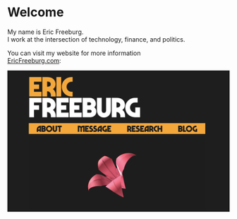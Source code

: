 # Welcome
My name is Eric Freeburg.  
I work at the intersection of technology, finance, and politics.  

You can visit my website for more information  
[EricFreeburg.com](https://ericfreeburg.com):

[![ericfreeburg.com](homepage.png)](https://ericfreeburg.com)

